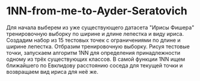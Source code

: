 # 1NN-from-me-to-Ayder-Seratovich

Для начала выберем из уже существующего датасета "Ирисы Фишера" тренировочную выборку по ширине и длине лепестка и виду ириса. Создадим набор из 15 тестовых точек с ограничениями по длине и ширине лепестка. Отбразим тренировочную выборку. Рисуя тестовые точки, запускаем алгоритм 1NN для определения принадлежности одному из трёх существующих классов. В самой функции 1NN ищем ближайшего по Евклидову расстоянию соседа для текущей точки и возвращаем вид ириса для неё же.  
